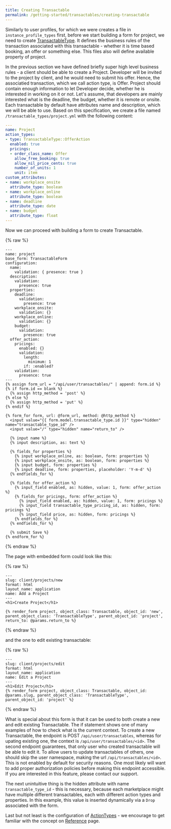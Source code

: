```yaml
---
title: Creating Transactable
permalink: /getting-started/transactables/creating-transactable
---
```

Similarly to user profiles, for which we were creates a file in `instance_profile_types` first, before we start building a form for project, we need to create [TransactableType](/reference/transactable-type). It defines the business rules of the transaction associated with this transactable - whether it is time based booking, an offer or something else. This files also will define available property of project.

In the previous section we have defined briefly super high level business rules - a client should be able to create a Project. Developer will be invited to the project by client, and he would need to submit his offer. Hence, the associatied transaction, which we call action type, is Offer. Project should contain enough information to let Developer decide, whether he is interested in working on it or not. Let's assume, that developers are mainly interested what is the deadline, the budget, whether it is remote or onsite. Each transactable by default have attributes name and description, which we will be able to use. Based on this specification, we create a file named `/transactable_types/project.yml` with the following content:

```yaml
---
name: Project
action_types:
- type: TransactableType::OfferAction
  enabled: true
  pricings:
  - order_class_name: Offer
    allow_free_booking: true
    allow_nil_price_cents: true
    number_of_units: 1
    unit: item
custom_attributes:
- name: workplace_onsite
  attribute_type: boolean
- name: workplace_online
  attribute_type: boolean
- name: deadline
  attribute_type: date
- name: budget
  attribute_type: float
---
```
Now we can proceed with building a form to create Transactable.

{% raw %}
```liquid
---
name: project
base_form: TransactableForm
configuration:
  name:
    validation: { presence: true }
  description:
    validation:
      presence: true
  properties:
    deadline:
      validation:
        presence: true
    workplace_onsite:
      validation: {}
    workplace_online:
      validation: {}
    budget:
      validation:
        presence: true
  offer_action:
    pricings:
      enabled: {}
      validation:
        length:
          minimum: 1
        if: :enabled?
    validation:
      presence: true
---
{% assign form_url = "/api/user/transactables/" | append: form.id %}
{% if form.id == blank %}
  {% assign http_method = 'post' %}
{% else %}
  {% assign http_method = 'put' %}
{% endif %}

{% form_for form, url: @form_url, method: @http_method %}
  <input value="{{ form.model.transactable_type.id }}" type="hidden" name="transactable_type_id" />
  <input value="/" type="hidden" name="return_to" />

  {% input name %}
  {% input description, as: text %}

  {% fields_for properties %}
    {% input workplace_online, as: boolean, form: properties %}
    {% input workplace_onsite, as: boolean, form: properties %}
    {% input budget, form: properties %}
    {% input deadline, form: properties, placeholder: 'Y-m-d' %}
  {% endfields_for %}

  {% fields_for offer_action %}
    {% input_field enabled, as: hidden, value: 1, form: offer_action %}
    {% fields_for pricings, form: offer_action %}
      {% input_field enabled, as: hidden, value: 1, form: pricings %}
      {% input_field transactable_type_pricing_id, as: hidden, form: pricings %}
      {% input_field price, as: hidden, form: pricings %}
    {% endfields_for %}
  {% endfields_for %}

  {% submit Save %}
{% endform_for %}
```
{% endraw %}

The page with embedded form could look like this:

{% raw %}
```liquid
---
slug: client/projects/new
format: html
layout_name: application
name: Add a Project
---
<h1>Create Project</h1>

{% render_form project, object_class: Transactable, object_id: 'new', parent_object_class: 'TransactableType', parent_object_id: 'project', return_to: @params.return_to %}
```
{% endraw %}

and the one to edit existing transactable:

{% raw %}
```liquid
---
slug: client/projects/edit
format: html
layout_name: application
name: Edit a Project
---
<h1>Edit Project</h1>
{% render_form project, object_class: Transactable, object_id: @params.slug, parent_object_class: 'TransactableType', parent_object_id: 'project' %}
```
{% endraw %}


What is special about this form is that it can be used to both create a new and edit existing Transactable. The if statement shows one of many examples of how to check what is the current context. To create a new Transactable, the endpoint is POST `/api/user/transactables`, whereas for upating existing one, the context is `/api/user/transactables/<id>`. The second endpoint guarantees, that only user who created transactable will be able to edit it. To allow users to update transactables of others, one should skip the user namespace, making the url `/api/transactables/<id>`. This is not enabled by default for security reasons. One most likely will want to add proper authorization policies before making this endpoint accessible. If you are interested in this feature, please contact our support.

The next unintuitive thing is the hidden attribute with name `transactable_type_id` - this is necessary, because each marketplace might have multiple different transactables, each with different action types and properties. In this example, this value is inserted dynamically via a `Drop` associated with the form.

Last but not least is the configuration of [ActionTypes](/reference/action-types) - we encourage to get familiar with the concept on [Reference](/reference) page.
